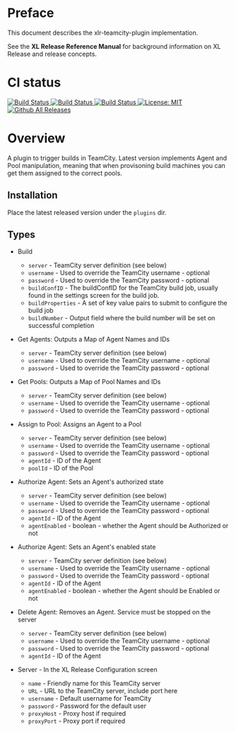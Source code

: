 # Preface #

This document describes the xlr-teamcity-plugin implementation.

See the **XL Release Reference Manual** for background information on XL Release and release concepts.

# CI status #

[![Build Status][xlr-teamcity-plugin-travis-image] ][xlr-teamcity-plugin-travis-url]
[![Build Status][xlr-teamcity-plugin-codacy-image] ][xlr-teamcity-plugin-codacy-url]
[![Build Status][xlr-teamcity-plugin-code-climate-image] ][xlr-teamcity-plugin-code-climate-url]
[![License: MIT][xlr-teamcity-plugin-license-image] ][xlr-teamcity-plugin-license-url]
[![Github All Releases][xlr-teamcity-plugin-downloads-image] ]()



[xlr-teamcity-plugin-travis-image]: https://travis-ci.org/xebialabs-community/xlr-teamcity-plugin.svg?branch=master
[xlr-teamcity-plugin-travis-url]: https://travis-ci.org/xebialabs-community/xlr-teamcity-plugin
[xlr-teamcity-plugin-codacy-image]: https://api.codacy.com/project/badge/Grade/b78313b1eb1b4b058dc4512b4d48c26f
[xlr-teamcity-plugin-codacy-url]: https://www.codacy.com/app/rvanstone/xlr-teamcity-plugin
[xlr-teamcity-plugin-code-climate-image]: https://codeclimate.com/github/xebialabs-community/xlr-teamcity-plugin/badges/gpa.svg
[xlr-teamcity-plugin-code-climate-url]: https://codeclimate.com/github/xebialabs-community/xlr-teamcity-plugin
[xlr-teamcity-plugin-license-image]: https://img.shields.io/badge/License-MIT-yellow.svg
[xlr-teamcity-plugin-license-url]: https://opensource.org/licenses/MIT
[xlr-teamcity-plugin-downloads-image]: https://img.shields.io/github/downloads/xebialabs-community/xlr-teamcity-plugin/total.svg


# Overview #

A plugin to trigger builds in TeamCity. Latest version implements Agent and Pool manipulation, meaning that when provisoning build machines you can get them assigned to the correct pools.

## Installation ##

Place the latest released version under the `plugins` dir.

## Types ##

+ Build
  * `server` - TeamCity server definition (see below)
  * `username` - Used to override the TeamCity username - optional
  * `password` - Used to override the TeamCity password - optional
  * `buildConfID` - The buildConfID for the TeamCity build job, usually found in the settings screen for the build job.
  * `buildProperties` - A set of key value pairs to submit to configure the build job
  * `buildNumber` - Output field where the build number will be set on successful completion

+ Get Agents:
  Outputs a Map of Agent Names and IDs
  * `server` - TeamCity server definition (see below)
  * `username` - Used to override the TeamCity username - optional
  * `password` - Used to override the TeamCity password - optional

+ Get Pools:
  Outputs a Map of Pool Names and IDs
  * `server` - TeamCity server definition (see below)
  * `username` - Used to override the TeamCity username - optional
  * `password` - Used to override the TeamCity password - optional

+ Assign to Pool:
  Assigns an Agent to a Pool

  * `server` - TeamCity server definition (see below)
  * `username` - Used to override the TeamCity username - optional
  * `password` - Used to override the TeamCity password - optional
  * `agentId` - ID of the Agent
  * `poolId` - ID of the Pool

+ Authorize Agent:
  Sets an Agent's authorized state
  * `server` - TeamCity server definition (see below)
  * `username` - Used to override the TeamCity username - optional
  * `password` - Used to override the TeamCity password - optional
  * `agentId` - ID of the Agent
  * `agentEnabled` - boolean - whether the Agent should be Authorized or not

+ Authorize Agent:
  Sets an Agent's enabled state
  * `server` - TeamCity server definition (see below)
  * `username` - Used to override the TeamCity username - optional
  * `password` - Used to override the TeamCity password - optional
  * `agentId` - ID of the Agent
  * `agentEnabled` - boolean - whether the Agent should be Enabled or not

+ Delete Agent:
  Removes an Agent. Service must be stopped on the server
  * `server` - TeamCity server definition (see below)
  * `username` - Used to override the TeamCity username - optional
  * `password` - Used to override the TeamCity password - optional
  * `agentId` - ID of the Agent

+ Server - In the XL Release Configuration screen
  * `name` - Friendly name for this TeamCity server
  * `URL` - URL to the TeamCity server, include port here
  * `username` - Default username for TeamCity
  * `password` - Password for the default user
  * `proxyHost` - Proxy host if required
  * `proxyPort` - Proxy port if required
